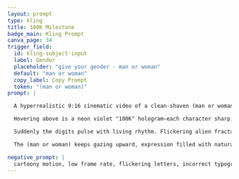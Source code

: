 ```yaml
---
layout: prompt
type: kling
title: 100K Milestone
badge_main: Kling Prompt
canva_page: 34
trigger_field:
  id: kling-subject-input
  label: Gender
  placeholder: "give your gender - man or woman"
  default: "man or woman"
  copy_label: Copy Prompt
  token: "(man or woman)"
prompt: |

  A hyperrealistic 9:16 cinematic video of a clean-shaven (man or woman) standing in a misty alien rainforest clearing at twilight, wearing a plain dark blue T-shirt dampened by humidity. The camera frames them from the waist up as they look upward with quiet awe and delighted curiosity.

  Hovering above is a neon violet "100K" hologram—each character sharp, unmistakable, and beautifully proportioned: a thin, translucent column for the “1,” two round and balanced zeroes rotating slowly with luminous plasma interiors, and a bold angular “K” woven from interlaced light shards. Brown eyes catch the glow, reflecting fascination without exaggerated smiling, while the ambient rainforest shimmers with bioluminescent vines and soft indigo mist.

  Suddenly the digits pulse with living rhythm. Flickering alien fractal patterns spiral inside each character, threading through with glowing nanostructures that react intelligently to the man’s gaze. Multi-layered depth unfolds as volumetric beams and micro-animations dance within the lettering, hinting at advanced AI, nanotech, and computational biology. Particles spiral outward like data from another dimension, all motion fluid, grounded, and captured at natural 1× speed as if filmed on an iPhone Pro Max 16.

  The (man or woman) keeps gazing upward, expression filled with natural wonder and gratitude. Violet light paints their face, revealing every detail from the soft curve of the jaw to subtle highlights in the pupils. The scene honors the monumental 100K milestone with majestic alien technology while maintaining cinematic realism and believable motion.

negative_prompt: |
  cartoony motion, low frame rate, flickering letters, incorrect typography of “100K,” warped digits, morphing into wrong numbers, pixelation, cheap CGI look, overexposed glow, unnatural neon halos, stiff facial muscles, exaggerated grin, blank eyes, robotic posture, glitch effects, smeared detail, plastic skin, unrealistic lighting, cartoon or anime aesthetics, lens distortion, shaky handheld blur, motion distortion artifacts, floating camera jitters, surreal or dreamlike filters, washed-out colors, misaligned hologram, missing rainforest elements, low resolution
---
```

